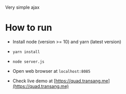 Very simple ajax

# How to run
- Install node (version >= 10) and yarn (latest version)
- `yarn install`
- `node server.js`
- Open web browser at `localhost:8085`

- Check live demo at [https://quad.transang.me](https://quad.transang.me)

